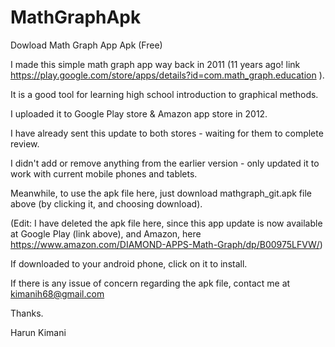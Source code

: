 # MathGraphApk
Dowload Math Graph App Apk (Free)

I made this simple math graph app way back in 2011 (11 years ago! link https://play.google.com/store/apps/details?id=com.math_graph.education ).

It is a good tool for learning high school introduction to graphical methods.

I uploaded it to Google Play store & Amazon app store in 2012.

I have already sent this update to both stores - waiting for them to complete review.

I didn't add or remove anything from the earlier version - only updated it to work with current mobile phones and tablets.

Meanwhile, to use the apk file here, just download mathgraph_git.apk file above (by clicking it, and choosing download).

(Edit: I have deleted the apk file here, since this app update is now available at Google Play (link above), and Amazon, here https://www.amazon.com/DIAMOND-APPS-Math-Graph/dp/B00975LFVW/)

If downloaded to your android phone, click on it to install.

If there is any issue of concern regarding the apk file, contact me at kimanih68@gmail.com

Thanks.

Harun Kimani
